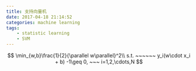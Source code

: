 ```yaml
---
title: 支持向量机
date: 2017-04-18 21:14:52
categories: machine learning
tags:
	- statistic learning
	- SVM
---
```


$$
\min_{w,b}\frac{1}{2}{\parallel w\parallel}^2\\
s.t. ~~~~~~ y_i(w\cdot x_i + b) -1\geq 0, ~~~ i=1,2,\cdots,N
$$

